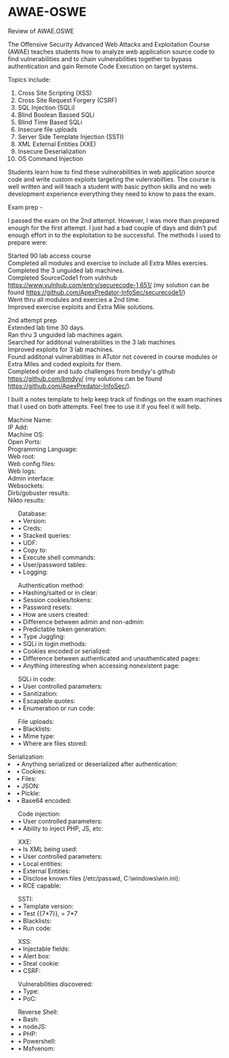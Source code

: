 # AWAE-OSWE
Review of AWAE.OSWE

The Offensive Security Advanced Web Attacks and Exploitation Course (AWAE) teaches students how to analyze web application source code to find vulnerabilities and to chain vulnerabilities together to bypass authentication and gain Remote Code Execution on target systems.

Topics include:
  1. Cross Site Scripting (XSS)
  2. Cross Site Request Forgery (CSRF)
  3. SQL Injection (SQLi)
  4. Blind Boolean Bassed SQLi
  5. Blind Time Based SQLi
  6. Insecure file uploads
  7. Server Side Template Injection (SSTI)
  8. XML External Entities (XXE)
  9. Insecure Deserialization
  10. OS Command Injection

Students learn how to find these vulnerabilities in web application source code and write custom exploits targeting the vulenrabilties. The course is well written and will teach a student with basic python skills and no web development experience everything they need to know to pass the exam.

Exam prep - 

I passed the exam on the 2nd attempt. However, I was more than prepared enough for the first attempt. I just had a bad couple of days and didn't put enough effort in to the exploitation to be successful. The methods I used to prepare were:


Started 90 lab access course  
Completed all modules and exercise to include all Extra Miles exercies.  
Completed the 3 unguided lab machines.  
Completed SourceCode1 from vulnhub https://www.vulnhub.com/entry/securecode-1,651/ (my solution can be found https://github.com/ApexPredator-InfoSec/securecode1/)  
Went thru all modules and exercies a 2nd time.  
Improved exercise exploits and Extra Mile solutions.  


2nd attempt prep  
Extended lab time 30 days.  
Ran thru 3 unguided lab machines again.  
Searched for additonal vulnerabilities in the 3 lab machines.  
Improved exploits for 3 lab machines.  
Found additonal vulnerabilities in ATutor not covered in course modules or Extra Miles and coded exploits for them.  
Completed order and tudo challenges from bmdyy's github https://github.com/bmdyy/ (my solutions can be found https://github.com/ApexPredator-InfoSec/).



I built a notes template to help keep track of findings on the exam machines that I used on both attempts. Feel free to use it if you feel it will help.

Machine Name:  
IP Add:  
Machine OS:  
Open Ports:  
Programming Language:  
Web root:  
Web config files:  
Web logs:  
Admin interface:  
Websockets:  
Dirb/gobuster results:  
Nikto results:  
<ul>Database:  
	<li>• Version:</li>
	<li>• Creds:</li> 
	<li>• Stacked queries:</li>
	<li>• UDF:</li> 
	<li>• Copy to:</li>
	<li>• Execute shell commands:</li>
	<li>• User/password tables:</li>
	<li>• Logging:</li></ul>
<ul>Authentication method:</li>
	<li>• Hashing/salted or in clear:</li>
	<li>• Session cookies/tokens:</li>
	<li>• Password resets:</li>
	<li>• How are users created:</li>
	<li>• Difference between admin and non-admin:</li>
	<li>• Predictable token generation:</li>
	<li>• Type Juggling:</li>
	<li>• SQLi in login methods:</li>
	<li>• Cookies encoded or serialized:</li>
	<li>• Difference between authenticated and unauthenticated pages:</li>
	<li>• Anything interesting when accessing nonexistent page:</li></ul>
<ul>SQLi in code:  
	<li>• User controlled parameters:</li>
	<li>• Sanitization:</li> 
	<li>• Escapable quotes:</li>
	<li>• Enumeration or run code:</li></ul>
<ul>File uploads:  
	<li>• Blacklists:</li>
	<li>• Mime type:</li>
	<li>• Where are files stored:</li></ul>
Serialization:  
	<li>• Anything serialized or deserialized after authentication:</li>
	<li>• Cookies:</li>
	<li>• Files:</li>
	<li>• JSON:</li>
	<li>• Pickle:</li>
	<li>• Base64 encoded:</li></ul>
<ul>Code injection:  
	<li>• User controlled parameters:</li>
	<li>• Ability to inject PHP, JS, etc:</li></ul>
<ul>XXE:  
	<li>• Is XML being used:</li>
	<li>• User controlled parameters:</li>
	<li>• Local entities:</li>
	<li>• External Entities:</li>
	<li>• Disclose known files (/etc/passwd, C:\windows\win.ini):</li>
	<li>• RCE capable:</li></ul>
<ul>SSTI:  
	<li>• Template version:</li>
	<li>• Test {{7*7}}, = 7*7</li>
	<li>• Blacklists:</li>
	<li>• Run code:</li></ul>
<ul>XSS:  
	<li>• Injectable fields:</li>
	<li>• Alert box:</li>
	<li>• Steal cookie:</li>
	<li>• CSRF:</li></ul>

<ul>Vulnerabilities discovered:  
	<li>• Type:</li>
	<li>• PoC:</li></ul>
<ul>Reverse Shell:  
	<li>• Bash:</li>
	<li>• nodeJS:</li>
	<li>• PHP:</li>
	<li>• Powershell:</li>
	<li>• Msfvenom:</li></ul>

